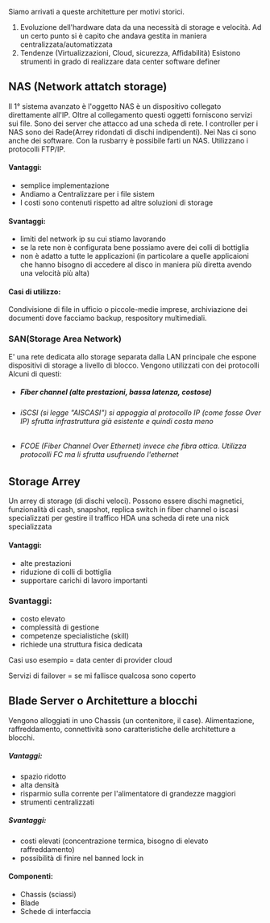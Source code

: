 Siamo arrivati a queste architetture per motivi storici.
1) Evoluzione dell'hardware data da una necessità di storage e velocità.
   Ad un certo punto si è capito che andava gestita in maniera centralizzata/automatizzata
2) Tendenze (Virtualizzazioni, Cloud, sicurezza, Affidabilità)
Esistono strumenti in grado di realizzare data center software definer

## NAS (Network attatch storage)
Il 1° sistema avanzato è l'oggetto NAS è un dispositivo collegato direttamente all'IP. Oltre al collegamento questi oggetti forniscono servizi sui file. Sono dei server che attacco ad una scheda di rete. I controller per i NAS sono dei Rade(Arrey ridondati di dischi indipendenti). Nei Nas ci sono anche dei software.
Con la rusbarry è possibile farti un NAS.
Utilizzano i protocolli FTP/IP.

#### Vantaggi:
- semplice implementazione
- Andiamo a Centralizzare per i file sistem
- I costi sono contenuti rispetto ad altre soluzioni di storage

#### Svantaggi:
- limiti del network ip su cui stiamo lavorando
- se la rete non è configurata bene possiamo avere dei colli di bottiglia
- non è adatto a tutte le applicazioni (in particolare a quelle applicaioni che hanno bisogno di accedere al disco in maniera più diretta avendo una velocità più alta)
#### Casi di utilizzo:
Condivisione di file in ufficio o piccole-medie imprese, archiviazione dei documenti dove facciamo backup, respository multimediali.
### SAN(Storage Area Network)
E' una rete dedicata allo storage separata dalla LAN principale che espone dispositivi di storage a livello di blocco. Vengono utilizzati con dei protocolli
Alcuni di questi: 
- ##### Fiber channel (alte prestazioni, bassa latenza, costose)
- ###### iSCSI (si legge "AISCASI") si appoggia al protocollo IP (come fosse Over IP) sfrutta infrastruttura già esistente e quindi costa meno
- ###### FCOE (Fiber Channel Over Ethernet) invece che fibra ottica. Utilizza protocolli FC ma li sfrutta usufruendo l'ethernet

## Storage Arrey
Un arrey di storage (di dischi veloci). Possono essere dischi magnetici, 
funzionalità di cash, snapshot, replica
switch in fiber channel o iscasi specializzati per gestire il traffico 
HDA una scheda di rete una nick specializzata
#### Vantaggi:
- alte prestazioni
- riduzione di colli di bottiglia
- supportare carichi di lavoro importanti
### Svantaggi:
- costo elevato 
- complessità di gestione
- competenze specialistiche (skill)
- richiede una struttura fisica dedicata

Casi uso esempio = data center di provider cloud

Servizi di failover = se mi fallisce qualcosa sono coperto

## Blade Server o Architetture a blocchi
Vengono alloggiati in uno Chassis (un contenitore, il case).
Alimentazione, raffreddamento, connettività sono caratteristiche delle architetture a blocchi.
##### Vantaggi:
- spazio ridotto 
- alta densità
- risparmio sulla corrente per l'alimentatore di grandezze maggiori
- strumenti centralizzati
##### Svantaggi:
- costi elevati (concentrazione termica, bisogno di elevato raffreddamento)
- possibilità di finire nel banned lock in

#### Componenti:
- Chassis (sciassì)
- Blade
- Schede di interfaccia

